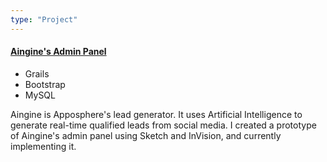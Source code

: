 ```yaml
---
type: "Project"
---
```


<h4>
  <a href="https://www.apposphere.io/" target="_blank">Aingine's Admin Panel</a>
</h4>

<ul class="tags">
  <li class="tag">Grails</li>
  <li class="tag">Bootstrap</li>
  <li class="tag">MySQL</li>
</ul>

Aingine is Apposphere's lead generator. It uses Artificial Intelligence to generate real-time qualified leads from social media. I created a prototype of Aingine's admin panel using Sketch and InVision, and currently implementing it.
